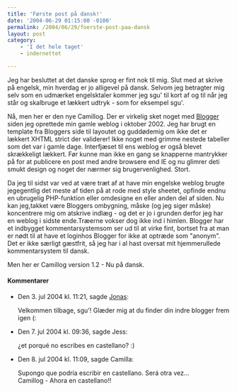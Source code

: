 ```yaml
---
title: 'Første post på dansk!'
date: '2004-06-29 01:15:00 -0100'
permalink: /2004/06/29/foerste-post-paa-dansk
layout: post
category:
    - 'I det hele taget'
    - indernettet

---
```

Jeg har besluttet at det danske sprog er fint nok til mig. Slut med at skrive på engelsk, min hverdag er jo alligevel på dansk. Selvom jeg betragter mig selv som en udmærket engelsktaler kommer jeg sgu' til kort af og til når jeg står og skalbruge et lækkert udtryk - som for eksempel sgu'.

Nå, men her er den nye Camillog. Der er virkelig sket noget med [Blogger](http://www.blogger.com) siden jeg oprettede min gamle weblog i oktober 2002. Jeg har brugt en template fra Bloggers side til layoutet og guddødemig om ikke det er lækkert XHTML strict der validerer! Ikke noget med grimme nestede tabeller som det var i gamle dage. Interfjæset til ens weblog er også blevet skrækkeligt lækkert. Før kunne man ikke en gang se knapperne mantrykker på for at publicere en post med andre browsere end IE og nu glimrer deti smukt design og noget der nærmer sig brugervenlighed. Stort.

Da jeg til sidst var ved at være træt af at have min engelske weblog brugte jegegentlig det meste af tiden på at rode med style sheetet, opfinde endnu en ubrugelig PHP-funktion eller omdesigne en eller anden del af siden. Nu kan jeg,takket være Bloggers ombygning, måske (og jeg siger måske) koncentrere mig om atskrive indlæg - og det er jo i grunden derfor jeg har en weblog i sidste ende.Træerne vokser dog ikke ind i himlen. Blogger har et indbygget kommentarsystemsom ser ud til at virke fint, bortset fra at man er nødt til at have et loginhos Blogger for ikke at optræde som "anonym". Det er ikke særligt gæstfrit, så jeg har i al hast oversat mit hjemmerullede kommentarsystem til dansk.

Men her er Camillog version 1.2 - Nu på dansk.
<div class="vintage-comments">
<h4>Kommentarer </h4>
<ul class="vintage-comments-list"><li>
<p class="comment-meta">Den <time pubdate datetime="2004-07-03T11:21:55+02:00">3. jul 2004 kl.  11:21</time>, sagde <a href="http://verture.net/">Jonas</a>:</p>
<p>Velkommen tilbage, sgu'! Glæder mig at du finder din indre blogger frem igen (:</p>
</li>

<li>
<p class="comment-meta">Den <time pubdate datetime="2004-07-07T21:36:19+02:00">7. jul 2004 kl.  09:36</time>, sagde Jess:</p>
<p>¿et porqué no escribes en castellano? :)</p>
</li>

<li>
<p class="comment-meta">Den <time pubdate datetime="2004-07-08T11:09:40+02:00">8. jul 2004 kl.  11:09</time>, sagde Camilla:</p>
<p>Supongo que podría escribir en castellano. Será otra vez...<br />
Camillog - Ahora en castellano!!</p>
</li>
</ul>
</div>
